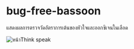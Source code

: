 # bug-free-bassoon
แสดงผลการตรวจวัดอัตราการเต้นของหัวใจและออกซิเจนในเลือด

![หน้าThink speak](https://github.com/Munawan2001/bug-free-bassoon/blob/main/%E0%B8%AB%E0%B8%99%E0%B9%89%E0%B8%B2Think%20speak.png)
